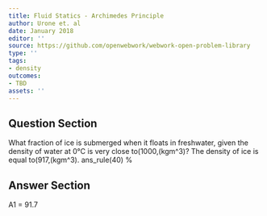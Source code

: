 ```yaml
---
title: Fluid Statics - Archimedes Principle
author: Urone et. al
date: January 2018
editor: ''
source: https://github.com/openwebwork/webwork-open-problem-library
type: ''
tags:
- density
outcomes:
- TBD
assets: ''
---
```


## Question Section 

What fraction of ice is submerged when it floats in freshwater, given the density of water at 0°C is very close to(1000,(kgm^3)? The density of ice is equal to(917,(kgm^3).
ans_rule(40) %



## Answer Section

A1 = 91.7